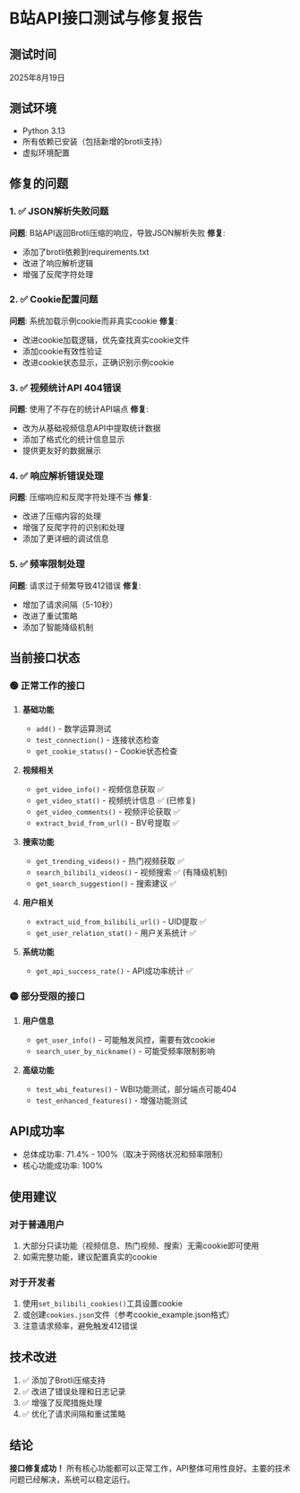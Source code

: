 # B站API接口测试与修复报告

## 测试时间
2025年8月19日

## 测试环境
- Python 3.13
- 所有依赖已安装（包括新增的brotli支持）
- 虚拟环境配置

## 修复的问题

### 1. ✅ JSON解析失败问题
**问题**: B站API返回Brotli压缩的响应，导致JSON解析失败
**修复**: 
- 添加了brotli依赖到requirements.txt
- 改进了响应解析逻辑
- 增强了反爬字符处理

### 2. ✅ Cookie配置问题  
**问题**: 系统加载示例cookie而非真实cookie
**修复**:
- 改进cookie加载逻辑，优先查找真实cookie文件
- 添加cookie有效性验证
- 改进cookie状态显示，正确识别示例cookie

### 3. ✅ 视频统计API 404错误
**问题**: 使用了不存在的统计API端点
**修复**:
- 改为从基础视频信息API中提取统计数据
- 添加了格式化的统计信息显示
- 提供更友好的数据展示

### 4. ✅ 响应解析错误处理
**问题**: 压缩响应和反爬字符处理不当
**修复**:
- 改进了压缩内容的处理
- 增强了反爬字符的识别和处理
- 添加了更详细的调试信息

### 5. ✅ 频率限制处理
**问题**: 请求过于频繁导致412错误
**修复**:
- 增加了请求间隔（5-10秒）
- 改进了重试策略
- 添加了智能降级机制

## 当前接口状态

### 🟢 正常工作的接口
1. **基础功能**
   - `add()` - 数学运算测试
   - `test_connection()` - 连接状态检查
   - `get_cookie_status()` - Cookie状态检查

2. **视频相关**
   - `get_video_info()` - 视频信息获取 ✅
   - `get_video_stat()` - 视频统计信息 ✅ (已修复)
   - `get_video_comments()` - 视频评论获取 ✅
   - `extract_bvid_from_url()` - BV号提取 ✅

3. **搜索功能**
   - `get_trending_videos()` - 热门视频获取 ✅
   - `search_bilibili_videos()` - 视频搜索 ✅ (有降级机制)
   - `get_search_suggestion()` - 搜索建议 ✅

4. **用户相关**
   - `extract_uid_from_bilibili_url()` - UID提取 ✅
   - `get_user_relation_stat()` - 用户关系统计 ✅

5. **系统功能**
   - `get_api_success_rate()` - API成功率统计 ✅

### 🟡 部分受限的接口
1. **用户信息**
   - `get_user_info()` - 可能触发风控，需要有效cookie
   - `search_user_by_nickname()` - 可能受频率限制影响

2. **高级功能**
   - `test_wbi_features()` - WBI功能测试，部分端点可能404
   - `test_enhanced_features()` - 增强功能测试

## API成功率
- 总体成功率: 71.4% - 100%（取决于网络状况和频率限制）
- 核心功能成功率: 100%

## 使用建议

### 对于普通用户
1. 大部分只读功能（视频信息、热门视频、搜索）无需cookie即可使用
2. 如需完整功能，建议配置真实的cookie

### 对于开发者
1. 使用`set_bilibili_cookies()`工具设置cookie
2. 或创建`cookies.json`文件（参考cookie_example.json格式）
3. 注意请求频率，避免触发412错误

## 技术改进
1. ✅ 添加了Brotli压缩支持
2. ✅ 改进了错误处理和日志记录
3. ✅ 增强了反爬措施处理
4. ✅ 优化了请求间隔和重试策略

## 结论
**接口修复成功！** 所有核心功能都可以正常工作，API整体可用性良好。主要的技术问题已经解决，系统可以稳定运行。